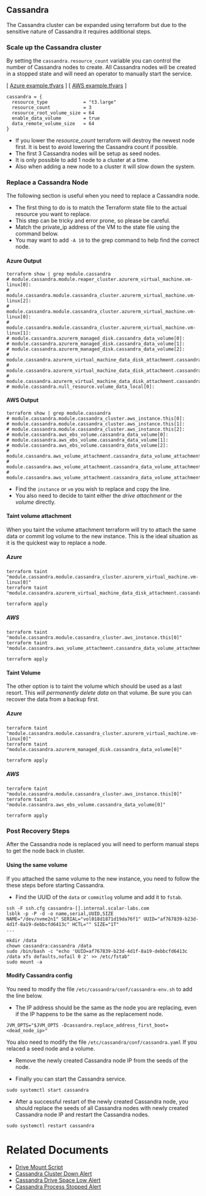 ## Cassandra
The Cassandra cluster can be expanded using terraform but due to the sensitive nature of Cassandra it requires additional steps.

### Scale up the Cassandra cluster
By setting the `cassandra.resource_count` variable you can control the number of Cassandra nodes to create. All Cassandra nodes will be created in a stopped state and will need an operator to manually start the service.

[ [Azure example.tfvars](../examples/azure/cassandra/example.tfvars) ]
[ [AWS example.tfvars](../examples/aws/cassandra/example.tfvars) ]
```
cassandra = {
  resource_type             = "t3.large"
  resource_count            = 3
  resource_root_volume_size = 64
  enable_data_volume        = true
  data_remote_volume_size   = 64
}
```

* If you lower the *resource_count* terraform will destroy the newest node first. It is best to avoid lowering the Cassandra count if possible.
* The first 3 Cassandra nodes will be setup as seed nodes.
* It is only possible to add 1 node to a cluster at a time.
* Also when adding a new node to a cluster it will slow down the system.

### Replace a Cassandra Node
The following section is useful when you need to replace a Cassandra node.

* The first thing to do is to match the Terraform state file to the actual resource you want to replace.
* This step can be tricky and error prone, so please be careful.
* Match the private_ip address of the VM to the state file using the command below.
* You may want to add `-A 10` to the grep command to help find the correct node.

#### Azure Output
```console
terraform show | grep module.cassandra
# module.cassandra.module.reaper_cluster.azurerm_virtual_machine.vm-linux[0]:
# module.cassandra.module.cassandra_cluster.azurerm_virtual_machine.vm-linux[2]:
# module.cassandra.module.cassandra_cluster.azurerm_virtual_machine.vm-linux[0]:
# module.cassandra.module.cassandra_cluster.azurerm_virtual_machine.vm-linux[1]:
# module.cassandra.azurerm_managed_disk.cassandra_data_volume[0]:
# module.cassandra.azurerm_managed_disk.cassandra_data_volume[1]:
# module.cassandra.azurerm_managed_disk.cassandra_data_volume[2]:
# module.cassandra.azurerm_virtual_machine_data_disk_attachment.cassandra_data_volume_attachment[0]:
# module.cassandra.azurerm_virtual_machine_data_disk_attachment.cassandra_data_volume_attachment[1]:
# module.cassandra.azurerm_virtual_machine_data_disk_attachment.cassandra_data_volume_attachment[2]:
# module.cassandra.null_resource.volume_data_local[0]:
```

#### AWS Output
```console
terraform show | grep module.cassandra
# module.cassandra.module.cassandra_cluster.aws_instance.this[0]:
# module.cassandra.module.cassandra_cluster.aws_instance.this[1]:
# module.cassandra.module.cassandra_cluster.aws_instance.this[2]:
# module.cassandra.aws_ebs_volume.cassandra_data_volume[0]:
# module.cassandra.aws_ebs_volume.cassandra_data_volume[1]:
# module.cassandra.aws_ebs_volume.cassandra_data_volume[2]:
# module.cassandra.aws_volume_attachment.cassandra_data_volume_attachment[0]:
# module.cassandra.aws_volume_attachment.cassandra_data_volume_attachment[1]:
# module.cassandra.aws_volume_attachment.cassandra_data_volume_attachment[2]:
```

* Find the `instance` or `vm` you wish to replace and copy the line.
* You also need to decide to taint either the *drive attachment* or the *volume* directly.

#### Taint volume attachment
When you taint the volume attachment terraform will try to attach the same data or commit log volume to the new instance. This is the ideal situation as it is the quickest way to replace a node.

##### Azure
```console
terraform taint "module.cassandra.module.cassandra_cluster.azurerm_virtual_machine.vm-linux[0]"
terraform taint "module.cassandra.azurerm_virtual_machine_data_disk_attachment.cassandra_data_volume_attachment[0]"

terraform apply
```
##### AWS
```console
terraform taint "module.cassandra.module.cassandra_cluster.aws_instance.this[0]"
terraform taint "module.cassandra.aws_volume_attachment.cassandra_data_volume_attachment[0]"

terraform apply
```

#### Taint Volume
The other option is to taint the volume which should be used as a last resort. This *will permanently delete data* on that volume. Be sure you can recover the data from a backup first.

##### Azure
```console
terraform taint "module.cassandra.module.cassandra_cluster.azurerm_virtual_machine.vm-linux[0]"
terraform taint "module.cassandra.azurerm_managed_disk.cassandra_data_volume[0]"

terraform apply
```

##### AWS
```console
terraform taint "module.cassandra.module.cassandra_cluster.aws_instance.this[0]"
terraform taint "module.cassandra.aws_ebs_volume.cassandra_data_volume[0]"

terraform apply
```

### Post Recovery Steps
After the Cassandra node is replaced you will need to perform manual steps to get the node back in cluster.

#### Using the same volume
If you attached the same volume to the new instance, you need to follow the these steps before starting Cassandra.

* Find the UUID of the `data` or `commitlog` volume and add it to `fstab`.

```console
ssh -F ssh.cfg cassandra-[].internal.scalar-labs.com
lsblk -p -P -d -o name,serial,UUID,SIZE
NAME="/dev/nvme2n1" SERIAL="vol018d1871d19da76f1" UUID="af767839-b23d-4d1f-8a19-debbcfd6413c" HCTL="" SIZE="1T"
...

mkdir /data
chown cassandra:cassandra /data
sudo /bin/bash -c "echo 'UUID=af767839-b23d-4d1f-8a19-debbcfd6413c /data xfs defaults,nofail 0 2' >> /etc/fstab"
sudo mount -a
```

#### Modify Cassandra config
You need to modify the file `/etc/cassandra/conf/cassandra-env.sh` to add the line below.

* The IP address should be the same as the node you are replacing, even if the IP happens to be the same as the replacement node.

```
JVM_OPTS="$JVM_OPTS -Dcassandra.replace_address_first_boot=<dead_node_ip>"
```

You also need to modify the file `/etc/cassandra/conf/cassandra.yaml` If you relaced a seed node and a volume.
* Remove the newly created Cassandra node IP from the seeds of the node.

* Finally you can start the Cassandra service.

```console
sudo systemctl start cassandra
```

* After a successful restart of the newly created Cassandra node, you should replace the seeds of all Cassandra nodes with newly created Cassandra node IP and restart the Cassandra nodes.
```console
sudo systemctl restart cassandra
```

# Related Documents

* [Drive Mount Script](./DrivemountScript.md)
* [Cassandra Cluster Down Alert](./CassandraClusterDown.md)
* [Cassandra Drive Space Low Alert](./CassandraDriveSpaceLow.md)
* [Cassandra Process Stopped Alert](./CassandraProcessStopped.md)
